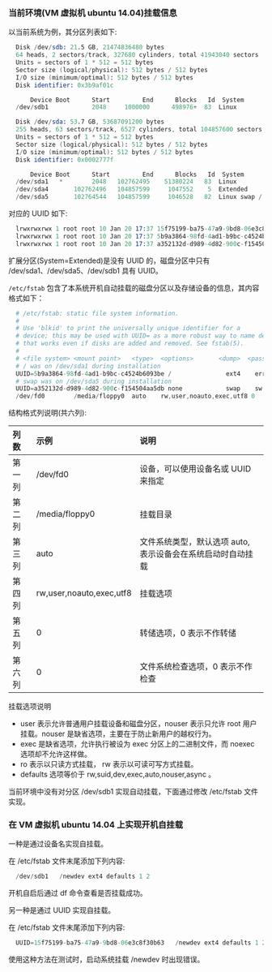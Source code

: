 
### 当前环境(VM 虚拟机 ubuntu 14.04)挂载信息

以当前系统为例，其分区列表如下:
```s
  Disk /dev/sdb: 21.5 GB, 21474836480 bytes
  64 heads, 2 sectors/track, 327680 cylinders, total 41943040 sectors
  Units = sectors of 1 * 512 = 512 bytes
  Sector size (logical/physical): 512 bytes / 512 bytes
  I/O size (minimum/optimal): 512 bytes / 512 bytes
  Disk identifier: 0x3b9af01c

      Device Boot      Start         End      Blocks   Id  System
  /dev/sdb1            2048     1000000      498976+  83  Linux

  Disk /dev/sda: 53.7 GB, 53687091200 bytes
  255 heads, 63 sectors/track, 6527 cylinders, total 104857600 sectors
  Units = sectors of 1 * 512 = 512 bytes
  Sector size (logical/physical): 512 bytes / 512 bytes
  I/O size (minimum/optimal): 512 bytes / 512 bytes
  Disk identifier: 0x0002777f

      Device Boot      Start         End      Blocks   Id  System
  /dev/sda1   *        2048   102762495    51380224   83  Linux
  /dev/sda4       102762496   104857599     1047552    5  Extended
  /dev/sda5       102764544   104857599     1046528   82  Linux swap / Solaris
```
对应的 UUID 如下:
```s
  lrwxrwxrwx 1 root root 10 Jan 20 17:37 15f75199-ba75-47a9-9bd8-06e3c8f30b63 -> ../../sdb1
  lrwxrwxrwx 1 root root 10 Jan 20 17:37 5b9a3864-98fd-4ad1-b9bc-c4524b6093be -> ../../sda1
  lrwxrwxrwx 1 root root 10 Jan 20 17:37 a352132d-d989-4d82-900c-f154504aa5db -> ../../sda5
```
扩展分区(System=Extended)是没有 UUID 的，磁盘分区中只有 /dev/sda1、/dev/sda5、/dev/sdb1 具有 UUID。

`/etc/fstab` 包含了本系统开机自动挂载的磁盘分区以及存储设备的信息，其内容格式如下：
```s
  # /etc/fstab: static file system information.
  #
  # Use 'blkid' to print the universally unique identifier for a
  # device; this may be used with UUID= as a more robust way to name devices
  # that works even if disks are added and removed. See fstab(5).
  #
  # <file system> <mount point>   <type>  <options>       <dump>  <pass>
  # / was on /dev/sda1 during installation
  UUID=5b9a3864-98fd-4ad1-b9bc-c4524b6093be /               ext4    errors=remount-ro 0       1
  # swap was on /dev/sda5 during installation
  UUID=a352132d-d989-4d82-900c-f154504aa5db none            swap    sw              0       0
  /dev/fd0        /media/floppy0  auto    rw,user,noauto,exec,utf8 0       0
```

结构格式列说明(共六列):

| 列数 | 示例    |  说明  |
|:----|:-------|:------|
| 第一列 | /dev/fd0 | 设备，可以使用设备名或 UUID 来指定 |
| 第二列 | /media/floppy0 | 挂载目录 |
| 第三列 | auto | 文件系统类型，默认选项 auto, 表示设备会在系统启动时自动挂载 |
| 第四列 | rw,user,noauto,exec,utf8 | 挂载选项 |
| 第五列 | 0 | 转储选项，0 表示不作转储 |
| 第六列 | 0 | 文件系统检查选项，0 表示不作检查 |

挂载选项说明
- user 表示允许普通用户挂载设备和磁盘分区，nouser 表示只允许 root 用户挂载。nouser 是缺省选项，主要在于防止新用户的越权行为。
- exec 是缺省选项，允许执行被设为 exec 分区上的二进制文件，而 noexec 选项却不允许这样做。
- ro 表示以只读方式挂载， rw 表示以可读可写方式挂载。
- defaults 选项等价于 rw,suid,dev,exec,auto,nouser,async 。

当前环境中没有对分区 /dev/sdb1 实现自动挂载，下面通过修改 /etc/fstab 文件实现。

### 在 VM 虚拟机 ubuntu 14.04 上实现开机自挂载

一种是通过设备名实现自挂载。

在 /etc/fstab 文件末尾添加下列内容:
```s
  /dev/sdb1   /newdev ext4 defaults 1 2
```
开机自启后通过 df 命令查看是否挂载成功。

另一种是通过 UUID 实现自挂载。

在 /etc/fstab 文件末尾添加下列内容:
```s
  UUID=15f75199-ba75-47a9-9bd8-06e3c8f30b63   /newdev ext4 defaults 1 2
```
使用这种方法在测试时，启动系统挂载 /newdev 时出现错误。
  
 